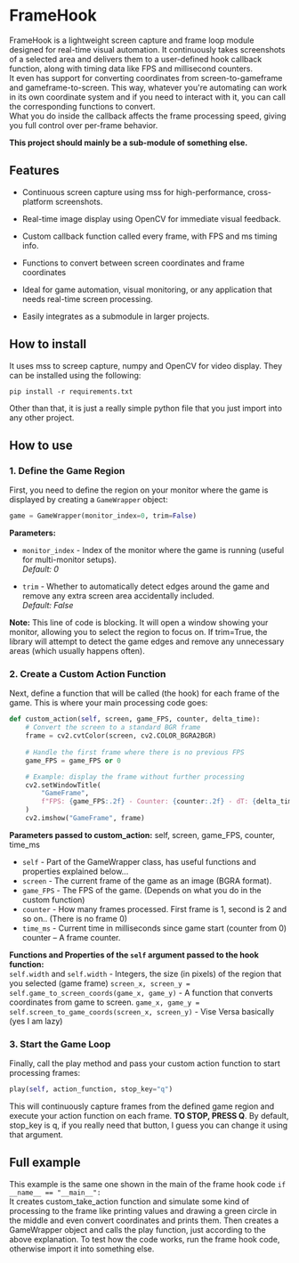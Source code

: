 # FrameHook
FrameHook is a lightweight screen capture and frame loop module designed for real-time visual automation. It continuously takes screenshots of a selected area and delivers them to a user-defined hook callback function, along with timing data like FPS and millisecond counters.  
It even has support for converting coordinates from screen-to-gameframe and gameframe-to-screen. This way, whatever you're automating can work in its own coordinate system and if you need to interact with it, you can call the corresponding functions to convert.  
What you do inside the callback affects the frame processing speed, giving you full control over per-frame behavior.  
  
**This project should mainly be a sub-module of something else.**

## Features
- Continuous screen capture using mss for high-performance, cross-platform screenshots.

- Real-time image display using OpenCV for immediate visual feedback.

- Custom callback function called every frame, with FPS and ms timing info.

- Functions to convert between screen coordinates and frame coordinates

- Ideal for game automation, visual monitoring, or any application that needs real-time screen processing.

- Easily integrates as a submodule in larger projects.

## How to install
It uses mss to screep capture, numpy and OpenCV for video display. They can be installed using the following:
```
pip install -r requirements.txt
```
Other than that, it is just a really simple python file that you just import into any other project.

## How to use
### 1. Define the Game Region
First, you need to define the region on your monitor where the game is displayed by creating a `GameWrapper` object:

```python
game = GameWrapper(monitor_index=0, trim=False)
```
**Parameters:**
- `monitor_index` - Index of the monitor where the game is running (useful for multi-monitor setups).  
*Default: 0*

- `trim` - Whether to automatically detect edges around the game and remove any extra screen area accidentally included.  
*Default: False*  

**Note:** This line of code is blocking. It will open a window showing your monitor, allowing you to select the region to focus on. If trim=True, the library will attempt to detect the game edges and remove any unnecessary areas (which usually happens often).

### 2. Create a Custom Action Function

Next, define a function that will be called (the hook) for each frame of the game. This is where your main processing code goes:
```Python
def custom_action(self, screen, game_FPS, counter, delta_time):
    # Convert the screen to a standard BGR frame
    frame = cv2.cvtColor(screen, cv2.COLOR_BGRA2BGR)
    
    # Handle the first frame where there is no previous FPS
    game_FPS = game_FPS or 0

    # Example: display the frame without further processing
    cv2.setWindowTitle(
        "GameFrame",
        f"FPS: {game_FPS:.2f} - Counter: {counter:.2f} - dT: {delta_time:.2f} - Press Q to quit"
    )
    cv2.imshow("GameFrame", frame)
```
**Parameters passed to custom_action:**
self, screen, game_FPS, counter, time_ms
- `self` - Part of the GameWrapper class, has useful functions and properties explained below...
- `screen` - The current frame of the game as an image (BGRA format).
- `game_FPS` - The FPS of the game. (Depends on what you do in the custom function)
- `counter` - How many frames processed. First frame is 1, second is 2 and so on.. (There is no frame 0)
- `time_ms` - Current time in milliseconds since game start (counter from 0)
counter – A frame counter.

**Functions and Properties of the `self` argument passed to the hook function:**  
`self.width` and `self.width` - Integers, the size (in pixels) of the region that you selected (game frame)
`screen_x, screen_y = self.game_to_screen_coords(game_x, game_y)` - A function that converts coordinates from game to screen.
`game_x, game_y = self.screen_to_game_coords(screen_x, screen_y)` - Vise Versa basically (yes I am lazy)

### 3. Start the Game Loop

Finally, call the play method and pass your custom action function to start processing frames:
```Python
play(self, action_function, stop_key="q")
```
This will continuously capture frames from the defined game region and execute your action function on each frame. **TO STOP, PRESS Q**. By default, stop_key is q, if you really need that button, I guess you can change it using that argument.

## Full example
This example is the same one shown in the main of the frame hook code `if __name__ == "__main__":`  
It creates custom_take_action function and simulate some kind of processing to the frame like printing values and drawing a green circle in the middle and even convert coordinates and prints them. Then creates a GameWrapper object and calls the play function, just according to the above explanation. To test how the code works, run the frame hook code, otherwise import it into something else.